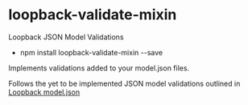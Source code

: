# loopback-validate-mixin

Loopback JSON Model Validations

* npm install loopback-validate-mixin --save

Implements validations added to your model.json files.

Follows the yet to be implemented JSON model validations outlined in [Loopback model.json](https://docs.strongloop.com/display/public/LB/Model+definition+JSON+file#ModeldefinitionJSONfile-Validations)
